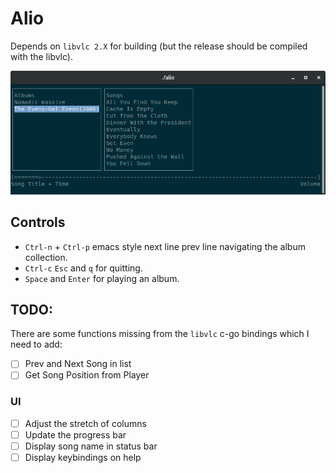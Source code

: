 # Alio

Depends on `libvlc 2.X` for building (but the release should be compiled with the libvlc).

![Alio](/screenshot.png?raw=true)


## Controls

- `Ctrl-n` + `Ctrl-p` emacs style next line prev line navigating the album collection.
- `Ctrl-c` `Esc` and `q` for quitting.
- `Space` and `Enter` for playing an album.

## TODO:

There are some functions missing from the `libvlc` c-go bindings which I need to add:

- [ ] Prev and Next Song in list
- [ ] Get Song Position from Player

### UI

- [ ] Adjust the stretch of columns
- [ ] Update the progress bar
- [ ] Display song name in status bar
- [ ] Display keybindings on help

